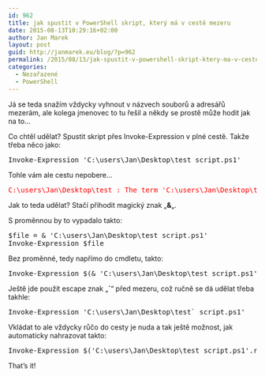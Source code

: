 ```yaml
---
id: 962
title: jak spustit v PowerShell skript, který má v cestě mezeru
date: 2015-08-13T10:29:16+02:00
author: Jan Marek
layout: post
guid: http://janmarek.eu/blog/?p=962
permalink: /2015/08/13/jak-spustit-v-powershell-skript-ktery-ma-v-ceste-mezeru/
categories:
  - Nezařazené
  - PowerShell
---
```

Já se teda snažím vždycky vyhnout v názvech souborů a adresářů mezerám, ale kolega jmenovec to tu řešil a někdy se prostě může hodit jak na to&#8230;

Co chtěl udělat? Spustit skript přes Invoke-Expression v plné cestě. Takže třeba něco jako:

<pre>Invoke-Expression 'C:\users\Jan\Desktop\test script.ps1'</pre>

Tohle vám ale cestu nepobere&#8230;

<pre><span style="color: #ff0000;">C:\users\Jan\Desktop\test : The term 'C:\users\Jan\Desktop\test' is not recognized as the name of a cmdlet,...</span></pre>

Jak to teda udělat? Stačí přihodit magický znak &#8222;**&**&#8222;.

S proměnnou by to vypadalo takto:

<pre>$file = & 'C:\users\Jan\Desktop\test script.ps1'
Invoke-Expression $file</pre>

Bez proměnné, tedy napřímo do cmdletu, takto:

<pre>Invoke-Expression $(& 'C:\users\Jan\Desktop\test script.ps1')</pre>

Ještě jde použít escape znak &#8222;**\`**&#8220; před mezeru, což ručně se dá udělat třeba takhle:

<pre>Invoke-Expression 'C:\users\Jan\Desktop\test` script.ps1'</pre>

Vkládat to ale vždycky růčo do cesty je nuda a tak ještě možnost, jak automaticky nahrazovat takto:

<pre>Invoke-Expression $('C:\users\Jan\Desktop\test script.ps1'.replace(' ','` '))</pre>

That&#8217;s it!

